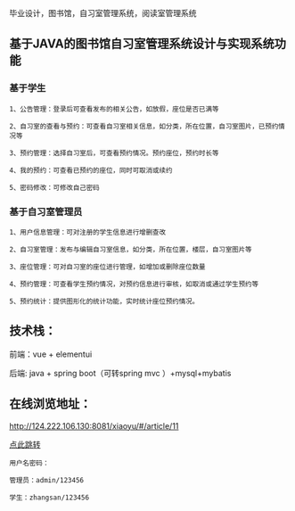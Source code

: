 毕业设计，图书馆，自习室管理系统，阅读室管理系统


## 基于JAVA的图书馆自习室管理系统设计与实现系统功能

### 基于学生
    
    1、公告管理：登录后可查看发布的相关公告，如放假，座位是否已满等
    
    2、自习室的查看与预约：可查看自习室相关信息，如分类，所在位置，自习室图片，已预约情况等
    
    3、预约管理：选择自习室后，可查看预约情况。预约座位，预约时长等
    
    4、我的预约：可查看已预约的座位，同时可取消或续约
    
    5、密码修改：可修改自己密码
    
### 基于自习室管理员

    1、用户信息管理：可对注册的学生信息进行增删查改
    
    2、自习室管理：发布与编辑自习室信息，如分类，所在位置，楼层，自习室图片等
    
    3、座位管理：可对自习室的座位进行管理，如增加或删除座位数量
    
    4、预约管理：可查看学生预约情况，对预约信息进行审核，如取消或通过学生预约等
    
    5、预约统计：提供图形化的统计功能，实时统计座位预约情况。
    


## 技术栈：

前端：vue + elementui

后端: java + spring boot（可转spring mvc ）+mysql+mybatis


## 在线浏览地址：
    
http://124.222.106.130:8081/xiaoyu/#/article/11
    
[点此跳转](http://124.222.106.130:8081/xiaoyu/#/article/11)

    用户名密码：

    管理员：admin/123456

    学生：zhangsan/123456




